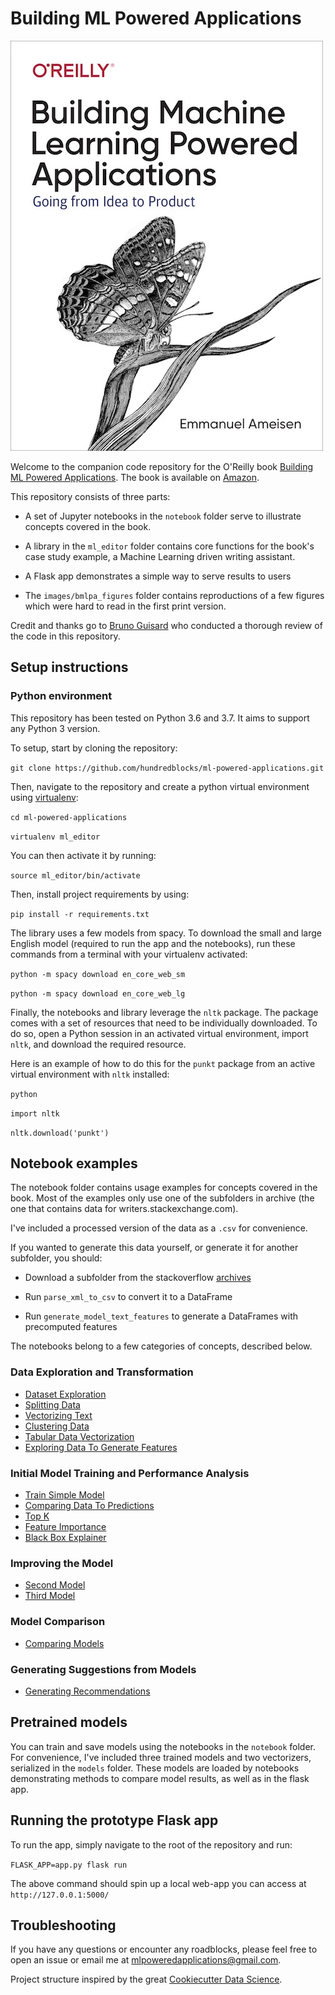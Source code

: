 # Building ML Powered Applications

![Book cover](/images/ML_Powered_cover.jpg)

Welcome to the companion code repository for the O'Reilly book
[Building ML Powered Applications](http://bit.ly/mlpowered-oreilly).
The book is available on [Amazon](http://bit.ly/mlpowered).

This repository consists of three parts:
- A set of Jupyter notebooks in the `notebook` folder serve to illustrate
concepts covered in the book.

- A library in the `ml_editor` folder contains core functions for the book's
case study example, a Machine Learning driven writing assistant.

- A Flask app demonstrates a simple way to serve results to users

- The `images/bmlpa_figures` folder contains reproductions of a few figures 
which were hard to read in the first print version.

Credit and thanks go to [Bruno Guisard](https://www.linkedin.com/in/bruno-guisard/)
who conducted a thorough review of the code in this repository.

## Setup instructions

### Python environment

This repository has been tested on Python 3.6 and 3.7. It aims to support any
Python 3 version.

To setup, start by cloning the repository:

`git clone https://github.com/hundredblocks/ml-powered-applications.git`

Then, navigate to the repository and create a python virtual environment using
[virtualenv](https://pypi.org/project/virtualenv/):

`cd ml-powered-applications`

`virtualenv ml_editor`

You can then activate it by running:

`source ml_editor/bin/activate`

Then, install project requirements by using:

`pip install -r requirements.txt`

The library uses a few models from spacy. To download the small and large
English model (required to run the app and the notebooks), run these commands
from a terminal with your virtualenv activated:

`python -m spacy download en_core_web_sm`

`python -m spacy download en_core_web_lg`

Finally, the notebooks and library leverage the `nltk` package.
The package comes with a set of resources that need to be individually downloaded.
To do so, open a Python session in an activated virtual environment, import
`nltk`, and download the required resource.

Here is an example of how to do this for the `punkt` package from an active
virtual environment with `nltk` installed:

`python`

`import nltk`

`nltk.download('punkt')`

## Notebook examples

The notebook folder contains usage examples for concepts covered in the book.
Most of the examples only use one of the subfolders in archive (the one that
contains data for writers.stackexchange.com).

I've included a processed version of the data as a `.csv` for convenience.

If you wanted to generate this data yourself, or generate it for another subfolder,
you should:

- Download a subfolder from the stackoverflow [archives][archives]

- Run `parse_xml_to_csv` to convert it to a DataFrame

- Run `generate_model_text_features` to generate a DataFrames with precomputed
features

[archives]: https://archive.org/details/stackexchange

The notebooks belong to a few categories of concepts, described below.

### Data Exploration and Transformation

- [Dataset Exploration][DatasetExploration]
- [Splitting Data][SplittingData]
- [Vectorizing Text][VectorizingText]
- [Clustering Data][ClusteringData]
- [Tabular Data Vectorization][TabularDataVectorization]
- [Exploring Data To Generate Features][ExploringDataToGenerateFeatures]

### Initial Model Training and Performance Analysis

- [Train Simple Model][TrainSimpleModel]
- [Comparing Data To Predictions][ComparingDataToPredictions]
- [Top K][TopK]
- [Feature Importance][FeatureImportance]
- [Black Box Explainer][BlackBoxExplainer]

### Improving the Model

- [Second Model][SecondModel]
- [Third Model][ThirdModel]

### Model Comparison

- [Comparing Models][ComparingModels]

### Generating Suggestions from Models

- [Generating Recommendations][GeneratingRecommendations]

[BlackBoxExplainer]: ./notebooks/black_box_explainer.ipynb
[ClusteringData]: ./notebooks/clustering_data.ipynb
[ComparingDataToPredictions]: ./notebooks/comparing_data_to_predictions.ipynb
[ComparingModels]: ./notebooks/comparing_models.ipynb
[DatasetExploration]: ./notebooks/dataset_exploration.ipynb
[ExploringDataToGenerateFeatures]: ./notebooks/exploring_data_to_generate_features.ipynb
[FeatureImportance]: ./notebooks/feature_importance.ipynb
[GeneratingRecommendations]: ./notebooks/generating_recommendations.ipynb
[SecondModel]: ./notebooks/second_model.ipynb
[SplittingData]: ./notebooks/splitting_data.ipynb
[TabularDataVectorization]: ./notebooks/tabular_data_vectorization.ipynb
[ThirdModel]: ./notebooks/third_model.ipynb
[TopK]: ./notebooks/top_k.ipynb
[TrainSimpleModel]: ./notebooks/train_simple_model.ipynb
[VectorizingText]: ./notebooks/vectorizing_text.ipynb

## Pretrained models

You can train and save models using the notebooks in the `notebook` folder.
For convenience, I've included three trained models and two vectorizers,
serialized in the `models` folder.
These models are loaded by notebooks demonstrating methods to compare model
results, as well as in the flask app.

## Running the prototype Flask app

To run the app, simply navigate to the root of the repository and run:

`FLASK_APP=app.py flask run`

The above command should spin up a local web-app you can access at
`http://127.0.0.1:5000/`

## Troubleshooting

If you have any questions or encounter any roadblocks, please feel free to open
an issue or email me at mlpoweredapplications@gmail.com.


Project structure inspired by the great [Cookiecutter Data Science](https://drivendata.github.io/cookiecutter-data-science/).
